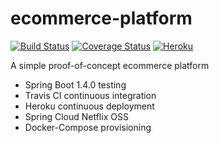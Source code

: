 # ecommerce-platform

[![Build Status](https://travis-ci.org/brunosimioni/ecommerce-platform.svg?branch=master)](https://travis-ci.org/brunosimioni/ecommerce-platform)
[![Coverage Status](https://coveralls.io/repos/github/brunosimioni/ecommerce-platform/badge.svg)](https://coveralls.io/github/brunosimioni/ecommerce-platform)
[![Heroku](https://heroku-badge.herokuapp.com/?app=an-ecommerce-platform&style=flat&svg=1)](https://an-ecommerce-platform.herokuapp.com/index.html)

A simple proof-of-concept ecommerce platform

- Spring Boot 1.4.0 testing
- Travis CI continuous integration
- Heroku continuous deployment
- Spring Cloud Netflix OSS
- Docker-Compose provisioning